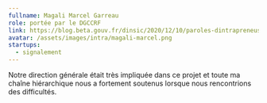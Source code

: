 ```yaml
---
fullname: Magali Marcel Garreau
role: portée par le DGCCRF
link: https://blog.beta.gouv.fr/dinsic/2020/12/10/paroles-dintrapreneuses-9-magalie-marcel-garreau-de-la-startup-detat-signalconso/
avatar: /assets/images/intra/magali-marcel.png
startups:
  - signalement
---
```

Notre direction générale était très impliquée dans ce projet et toute ma chaîne hiérarchique nous a fortement soutenus lorsque nous rencontrions des difficultés.

